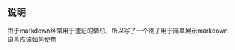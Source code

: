 <!--
 * @Author: Ashington ashington258@proton.me
 * @Date: 2023-11-15 07:25:12
 * @LastEditors: Ashington ashington258@proton.me
 * @LastEditTime: 2024-06-07 19:27:43
 * @FilePath: \Markdown_Example\README.md
 * @Description: 请填写简介
 * 联系方式:921488837@qq.com
 * Copyright (c) 2024 by ${git_name_email}, All Rights Reserved. 
-->
## 说明

由于markdown经常用于速记的情形，所以写了一个例子用于简单展示markdown语言应该如何使用

